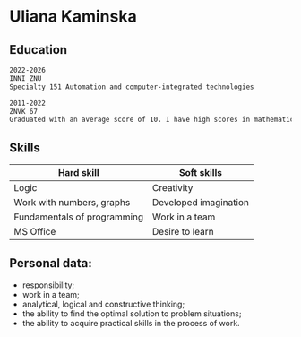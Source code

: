 # Uliana Kaminska

## Education

```sh
2022-2026
INNI ZNU 
Specialty 151 Automation and computer-integrated technologies 
```

```sh
2011-2022
ZNVK 67
Graduated with an average score of 10. I have high scores in mathematics, physics and computer science.
```

## Skills

| Hard skill | Soft skills  |
| -----------| ------------ |
| Logic  | Creativity |
| Work with numbers, graphs | Developed imagination |
| Fundamentals of programming | Work in a team |
| MS Office | Desire to learn |

## Personal data:

- responsibility;
- work in a team;
- analytical, logical and constructive thinking;
- the ability to find the optimal solution to problem situations;
- the ability to acquire practical skills in the process of work.

